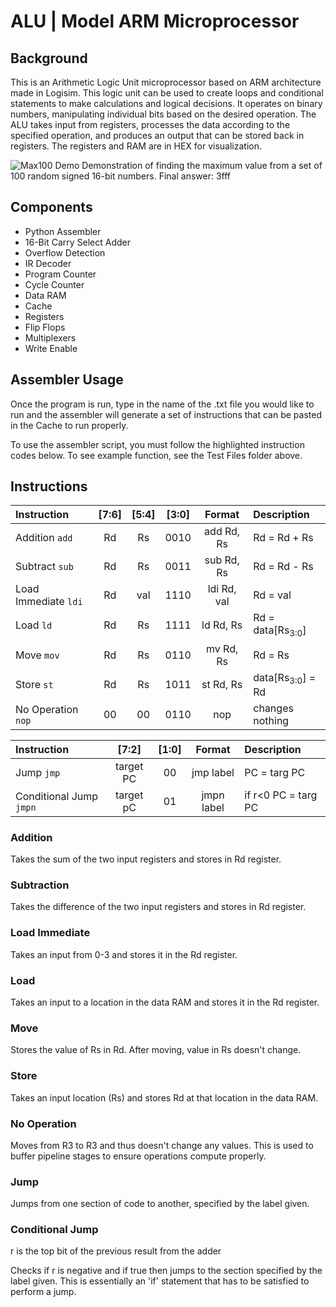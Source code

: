 # ALU | Model ARM Microprocessor

## Background
This is an Arithmetic Logic Unit microprocessor based on ARM architecture made in Logisim. This logic unit can be used to create loops and conditional statements to make calculations and logical decisions. It operates on binary numbers, manipulating individual bits based on the desired operation. The ALU takes input from registers, processes the data according to the specified operation, and produces an output that can be stored back in registers. The registers and RAM are in HEX for visualization. 

![Max100 Demo](https://github.com/SarthakSarans/ALU/assets/63066248/1312c74a-0039-4836-9fc3-a913eac36115)
Demonstration of finding the maximum value from a set of 100 random signed 16-bit numbers. Final answer: 3fff

## Components

- Python Assembler
- 16-Bit Carry Select Adder
- Overflow Detection
- IR Decoder
- Program Counter
- Cycle Counter
- Data RAM
- Cache
- Registers
- Flip Flops
- Multiplexers
- Write Enable

## Assembler Usage
Once the program is run, type in the name of the .txt file you would like to run and the assembler will generate a set of instructions that can be pasted in the Cache to run properly.

To use the assembler script, you must follow the highlighted instruction codes below. To see example function, see the Test Files folder above.


## Instructions

| Instruction       | [7:6] | [5:4]     | [3:0]      | Format      | Description |
| :---        |    :----:   |    :----:     |    :----:   |    :----:   | :---        |
|Addition ```add```      | Rd       | Rs   |0010        | add Rd, Rs        | Rd = Rd + Rs     |
|Subtract ```sub```      | Rd       | Rs   |0011        | sub Rd, Rs        | Rd = Rd - Rs     |
|Load Immediate ```ldi```      | Rd       | val   |1110        | ldi Rd, val        | Rd = val     |
|Load ```ld```      | Rd       | Rs   |1111        | ld Rd, Rs        | Rd = data[Rs<sub>3:0</sub>]    |
|Move ```mov```      | Rd       | Rs   |0110        | mv Rd, Rs        | Rd = Rs     |
|Store ```st```      | Rd       | Rs   |1011        | st Rd, Rs        | data[Rs<sub>3:0</sub>] = Rd      |
|No Operation ```nop```      | 00       | 00   |0110        | nop        | changes nothing     |

| Instruction       | [7:2]  | [1:0]      | Format      | Description |
| :---        |    :----:   |    :----:     |    :----:   | :---        |
| Jump ```jmp```      | target PC   | 00        | jmp label        | PC = targ PC     |
|Conditional Jump ```jmpn```      | target pC       | 01   |jmpn label        | if r<0 PC = targ PC        |

### Addition
Takes the sum of the two input registers and stores in Rd register.

### Subtraction
Takes the difference of the two input registers and stores in Rd register.

### Load Immediate
Takes an input from 0-3 and stores it in the Rd register.

### Load
Takes an input to a location in the data RAM and stores it in the Rd register.

### Move
Stores the value of Rs in Rd. After moving, value in Rs doesn't change.

### Store
Takes an input location (Rs) and stores Rd at that location in the data RAM.

### No Operation
Moves from R3 to R3 and thus doesn't change any values. This is used to buffer pipeline stages to ensure operations compute properly.

### Jump
Jumps from one section of code to another, specified by the label given.

### Conditional Jump
r is the top bit of the previous result from the adder

Checks if r is negative and if true then jumps to the section specified by the label given. This is essentially an 'if' statement that has to be satisfied to perform a jump.




